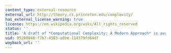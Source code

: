 ```yaml
---
content_type: external-resource
external_url: http://theory.cs.princeton.edu/complexity/
has_external_license_warning: true
license: https://en.wikipedia.org/wiki/All_rights_reserved
status: ''
title: 'A draft of *Computational Complexity: A Modern Approach* is available online'
uid: 95280848-f7b7-4583-a0be-114379fd64df
wayback_url: ''
---
```

